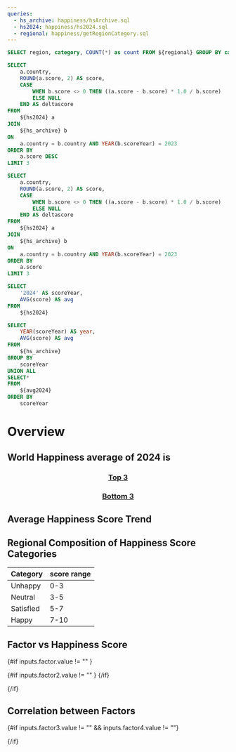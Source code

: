 ```yaml
---
queries:
  - hs_archive: happiness/hsArchive.sql
  - hs2024: happiness/hs2024.sql
  - regional: happiness/getRegionCategory.sql
---
```


```sql regionalcategorycount
SELECT region, category, COUNT(*) as count FROM ${regional} GROUP BY category, region
```

```sql top3
SELECT
    a.country,
    ROUND(a.score, 2) AS score,
    CASE
        WHEN b.score <> 0 THEN ((a.score - b.score) * 1.0 / b.score)
        ELSE NULL
    END AS deltascore
FROM
    ${hs2024} a
JOIN
    ${hs_archive} b
ON
    a.country = b.country AND YEAR(b.scoreYear) = 2023
ORDER BY
    a.score DESC
LIMIT 3
```

```sql bottom3
SELECT
    a.country,
    ROUND(a.score, 2) AS score,
    CASE
        WHEN b.score <> 0 THEN ((a.score - b.score) * 1.0 / b.score)
        ELSE NULL
    END AS deltascore
FROM
    ${hs2024} a
JOIN
    ${hs_archive} b
ON
    a.country = b.country AND YEAR(b.scoreYear) = 2023
ORDER BY
    a.score
LIMIT 3
```

```sql avg2024
SELECT
    '2024' AS scoreYear,
    AVG(score) AS avg
FROM
    ${hs2024}
```

```sql yearlyAvgTrend
SELECT
    YEAR(scoreYear) AS year,
    AVG(score) AS avg
FROM
    ${hs_archive}
GROUP BY
    scoreYear
UNION ALL
SELECT*
FROM
    ${avg2024}
ORDER BY
    scoreYear
```

# Overview

## World Happiness average of 2024 is <Value data={avg2024} row=0 column=avg fmt=number precision=2/>

<center>

### <ins>Top 3</ins>

<Grid cols=3>
<BigValue data={top3[0]} title={"Rank 1 ("+ top3[0].score +")"} value=country comparison=deltascore comparisonFmt=pct1 comparisonTitle="score vs. 2023"/>
<BigValue data={top3[1]} title={"Rank 2 ("+ top3[1].score +")"} value=country comparison=deltascore comparisonFmt=pct1 comparisonTitle="score vs. 2023"/>
<BigValue data={top3[2]} title={"Rank 3 ("+ top3[2].score +")"} value=country comparison=deltascore comparisonFmt=pct1 comparisonTitle="score vs. 2023"/>
</Grid>

### <ins>Bottom 3</ins>

<Grid cols=3>
<BigValue data={bottom3[0]} title={"Rank 143 ("+ bottom3[0].score +")"} value=country comparison=deltascore comparisonFmt=pct1 comparisonTitle="score vs. 2023"/>
<BigValue data={bottom3[1]} title={"Rank 142 ("+ bottom3[1].score +")"} value=country comparison=deltascore comparisonFmt=pct1 comparisonTitle="score vs. 2023"/>
<BigValue data={bottom3[2]} title={"Rank 141 ("+ bottom3[2].score +")"} value=country comparison=deltascore comparisonFmt=pct1 comparisonTitle="score vs. 2023"/>
</Grid>

</center>

## Average Happiness Score Trend

<LineChart
data={yearlyAvgTrend}
x=year
y=avg
xFmt=yyyy
yFmt=num3
yScale=true
yGridlines=false
yAxisLabels=false
markers=true
markerShape=emptyCircle
title="Happiness Score Over Time"
labels=true
sort=false>
<ReferenceArea xMin='2020' xMax='2022' label="Covid-19" color=red/>
</LineChart>

## Regional Composition of Happiness Score Categories

| Category  | score range |
| --------- | ----------- |
| Unhappy   | 0-3         |
| Neutral   | 3-5         |
| Satisfied | 5-7         |
| Happy     | 7-10        |

<BarChart
data={regionalcategorycount}
series=region
x=category
y=count
swapXY=true
labels=true
yGridlines=false
yAxisLabels=false
/>

## Factor vs Happiness Score

<Grid cols=2>
<center>
<Dropdown name=factor>
<DropdownOption value="ebGDP" valueLabel="GDP per capita"/> 
<DropdownOption value="ebSocialSupport" valueLabel="Social Support"/> 
<DropdownOption value="ebLifeExpectancy" valueLabel="Life Expectancy"/> 
<DropdownOption value="ebFreedomOfLifeChoices" valueLabel="Freedom Of Life Choices"/> 
<DropdownOption value="ebGenerosity" valueLabel="Generosity"/> 
<DropdownOption value="ebCorruption" valueLabel="Corruption"/> 
</Dropdown>
</center>
<center>
<Dropdown name=factor2>
<DropdownOption value="ebSocialSupport" valueLabel="Social Support"/> 
<DropdownOption value="ebGDP" valueLabel="GDP per capita"/> 
<DropdownOption value="ebLifeExpectancy" valueLabel="Life Expectancy"/> 
<DropdownOption value="ebFreedomOfLifeChoices" valueLabel="Freedom Of Life Choices"/> 
<DropdownOption value="ebGenerosity" valueLabel="Generosity"/> 
<DropdownOption value="ebCorruption" valueLabel="Corruption"/> 
</Dropdown>
</center>
</Grid>

{#if inputs.factor.value != "" }
<Grid cols=2>
<ScatterPlot
data={hs2024}
y={inputs.factor.value}
x=score
xAxisTitle="Happiness Score"
yAxisTitle={inputs.factor.label}
/>

{#if inputs.factor2.value != "" }
<ScatterPlot
data={hs2024}
y={inputs.factor2.value}
x=score
xAxisTitle="Happiness Score"
yAxisTitle={inputs.factor2.label}
/>
{/if}

</Grid>
{/if}

## Correlation between Factors

<Grid cols=2>
<center>
<Dropdown name=factor3>
<DropdownOption value="" valueLabel="Select a factor"/>
<DropdownOption value="ebGDP" valueLabel="GDP per capita"/> 
<DropdownOption value="ebSocialSupport" valueLabel="Social Support"/> 
<DropdownOption value="ebLifeExpectancy" valueLabel="Life Expectancy"/> 
<DropdownOption value="ebFreedomOfLifeChoices" valueLabel="Freedom Of Life Choices"/> 
<DropdownOption value="ebGenerosity" valueLabel="Generosity"/> 
<DropdownOption value="ebCorruption" valueLabel="Corruption"/> 
</Dropdown>
</center>
<center>
<Dropdown name=factor4>
<DropdownOption value="" valueLabel="Select a factor"/>
<DropdownOption value="ebGDP" valueLabel="GDP per capita"/> 
<DropdownOption value="ebSocialSupport" valueLabel="Social Support"/> 
<DropdownOption value="ebLifeExpectancy" valueLabel="Life Expectancy"/> 
<DropdownOption value="ebFreedomOfLifeChoices" valueLabel="Freedom Of Life Choices"/> 
<DropdownOption value="ebGenerosity" valueLabel="Generosity"/> 
<DropdownOption value="ebCorruption" valueLabel="Corruption"/> 
</Dropdown>
</center>
</Grid>

{#if inputs.factor3.value != "" && inputs.factor4.value != ""}
<ScatterPlot
data={hs2024}
y={inputs.factor3.value}
x={inputs.factor4.value}
xAxisTitle={inputs.factor4.label}
yAxisTitle={inputs.factor3.label}
/>

{/if}
